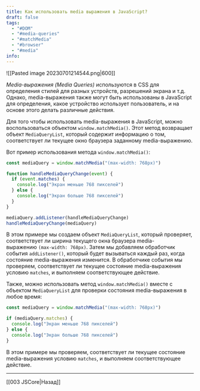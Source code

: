 ```yaml
---
title: Как использовать media выражения в JavaScript?
draft: false
tags:
  - "#DOM"
  - "#media-queries"
  - "#matchMedia"
  - "#browser"
  - "#media"
info:
---
```

![[Pasted image 20230701214544.png|600]]

_Media-выражения (Media Queries)_ используются в CSS для определения стилей для разных устройств, разрешений экрана и т.д. Однако, media-выражения также могут быть использованы в JavaScript для определения, какое устройство использует пользователь, и на основе этого делать различные действия.

Для того чтобы использовать media-выражения в JavaScript, можно воспользоваться объектом `window.matchMedia()`. Этот метод возвращает объект `MediaQueryList`, который содержит информацию о том, соответствует ли текущее окно браузера заданному media-выражению.

Вот пример использования метода `window.matchMedia()`:

```javascript
const mediaQuery = window.matchMedia("(max-width: 768px)")

function handleMediaQueryChange(event) {
  if (event.matches) {
    console.log("Экран меньше 768 пикселей")
  } else {
    console.log("Экран больше 768 пикселей")
  }
}

mediaQuery.addListener(handleMediaQueryChange)
handleMediaQueryChange(mediaQuery)
```

В этом примере мы создаем объект `MediaQueryList`, который проверяет, соответствует ли ширина текущего окна браузера media-выражению `(max-width: 768px)`. Затем мы добавляем обработчик события `addListener()`, который будет вызываться каждый раз, когда состояние media-выражения изменится. В обработчике события мы проверяем, соответствует ли текущее состояние media-выражения условию `matches`, и выполняем соответствующее действие.

Также, можно использовать метод `window.matchMedia()` вместе с объектом `MediaQueryList` для проверки состояния media-выражения в любое время:

```javascript
const mediaQuery = window.matchMedia("(max-width: 768px)")

if (mediaQuery.matches) {
  console.log("Экран меньше 768 пикселей")
} else {
  console.log("Экран больше 768 пикселей")
}
```

В этом примере мы проверяем, соответствует ли текущее состояние media-выражения условию `matches`, и выполняем соответствующее действие.

---

[[003 JSCore|Назад]]